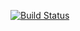 [![Build Status](https://travis-ci.org/17130899/12345.svg?branch=master)](https://travis-ci.org/17130899/12345)
